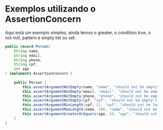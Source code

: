 # Exemplos utilizando o AssertionConcern
Aqui está um exemplo simples, ainda temos o greater, o condition true, o not null, pattern e empty list ou set.
```java
public record Person(
    String name,
    String email,
    String phone,
    String cpf,
    int age
) implements AssertionConcern {
    
    public Person {
        this.assertArgumentNotEmpty(name, "name", "should not be empty");
        this.assertArgumentNotEmpty(email, "email", "should not be empty");
        this.assertArgumentNotEmpty(phone, "phone", "should not be empty");
        this.assertArgumentNotEmpty(cpf, "cpf", "should not be empty");
        this.assertArgumentMinLength(cpf, 11, "cpf", "should not be less than 11 characters");
        this.assertArgumentMaxLength(name, 100, "name", "should not be greater than 100 characters");
        this.assertArgumentGreaterOrEquals(age, 18, "age", "should not be less than 18 years");
    }
}
```